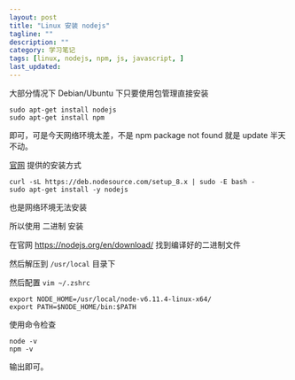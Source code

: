 ```yaml
---
layout: post
title: "Linux 安装 nodejs"
tagline: ""
description: ""
category: 学习笔记
tags: [linux, nodejs, npm, js, javascript, ]
last_updated: 
---
```


大部分情况下 Debian/Ubuntu 下只要使用包管理直接安装 

	sudo apt-get install nodejs
	sudo apt-get install npm

即可，可是今天网络环境太差，不是 npm package not found 就是 update 半天不动。

[官网](https://nodejs.org/en/download/package-manager/) 提供的安装方式

    curl -sL https://deb.nodesource.com/setup_8.x | sudo -E bash -
	sudo apt-get install -y nodejs

也是网络环境无法安装

所以使用 二进制 安装

在官网 <https://nodejs.org/en/download/> 找到编译好的二进制文件

然后解压到 `/usr/local` 目录下

然后配置 `vim ~/.zshrc`

	export NODE_HOME=/usr/local/node-v6.11.4-linux-x64/
	export PATH=$NODE_HOME/bin:$PATH

使用命令检查

	node -v
	npm -v

输出即可。
